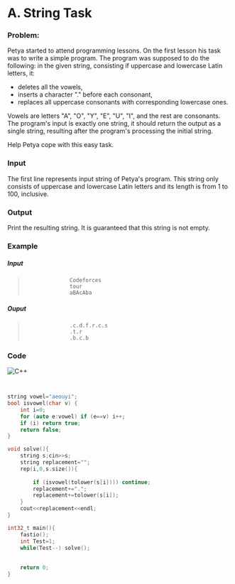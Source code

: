 # A. String Task



### Problem:

Petya started to attend programming lessons. On the first lesson his task was to write a simple program. The program was supposed to do the following: in the given string, consisting if uppercase and lowercase Latin letters, it:

- deletes all the vowels,
- inserts a character "." before each consonant,
- replaces all uppercase consonants with corresponding lowercase ones.

Vowels are letters "A", "O", "Y", "E", "U", "I", and the rest are consonants. The program's input is exactly one string, it should return the output as a single string, resulting after the program's processing the initial string.

Help Petya cope with this easy task.

### Input

The first line represents input string of Petya's program. This string only consists of uppercase and lowercase Latin letters and its length is from 1 to 100, inclusive.

### Output

Print the resulting string. It is guaranteed that this string is not empty.

### Example

##### Input

>                   Codeforces
>                   tour
>                   aBAcAba







##### Ouput

>                   .c.d.f.r.c.s
>                   .t.r
>                   .b.c.b






### Code

![C++](https://img.shields.io/badge/c++-%2300599C.svg?style=for-the-badge&logo=c%2B%2B&logoColor=white)
```cpp


string vowel="aeouyi";
bool isvowel(char v) {
    int i=0;
    for (auto e:vowel) if (e==v) i++;
    if (i) return true;
    return false;
}

void solve(){
    string s;cin>>s;
    string replacement="";
    rep(i,0,s.size()){
        
        if (isvowel(tolower(s[i]))) continue;
        replacement+=".";
        replacement+=tolower(s[i]);
    }
    cout<<replacement<<endl;
}

int32_t main(){
    fastio();
    int Test=1;
    while(Test--) solve();
    
    
    return 0;
}

``` 
